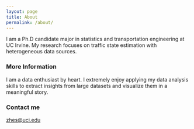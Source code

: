 ```yaml
---
layout: page
title: About
permalink: /about/
---
```


I am a Ph.D candidate major in statistics and transportation engineering at UC Irvine. My research focuses on traffic state estimation with heterogeneous data sources.

### More Information

I am a data enthusiast by heart. I extremely enjoy applying my data analysis skills to extract insights from large datasets and visualize them in a meaningful story. 

### Contact me

[zhes@uci.edu](mailto:zhes@uci.com)